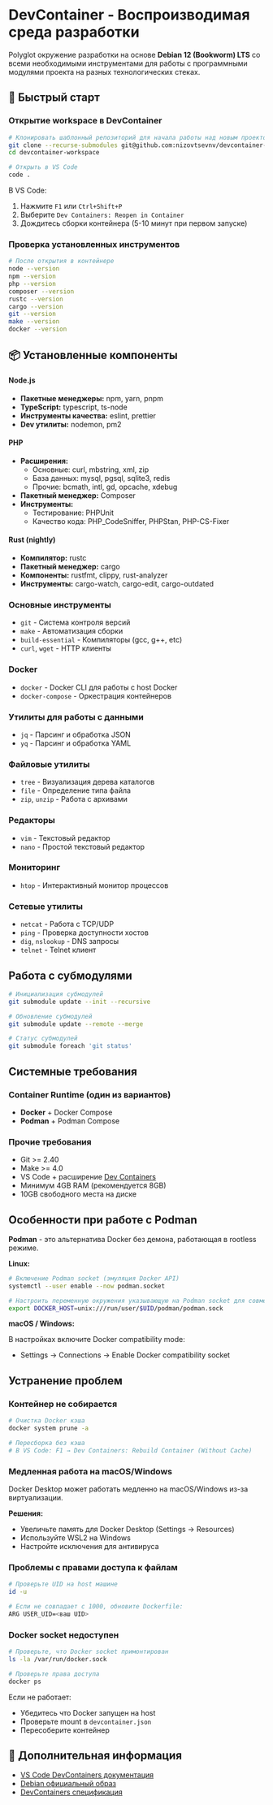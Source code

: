 # DevContainer - Воспроизводимая среда разработки

Polyglot окружение разработки на основе **Debian 12 (Bookworm) LTS** со всеми необходимыми инструментами для работы с программными модулями проекта на разных технологических стеках.

## 🚀 Быстрый старт

### Открытие workspace в DevContainer

```bash
# Клонировать шаблонный репозиторий для начала работы над новым проектом
git clone --recurse-submodules git@github.com:nizovtsevnv/devcontainer-workspace.git
cd devcontainer-workspace

# Открыть в VS Code
code .
```

В VS Code:
1. Нажмите `F1` или `Ctrl+Shift+P`
2. Выберите `Dev Containers: Reopen in Container`
3. Дождитесь сборки контейнера (5-10 минут при первом запуске)

### Проверка установленных инструментов

```bash
# После открытия в контейнере
node --version
npm --version
php --version
composer --version
rustc --version
cargo --version
git --version
make --version
docker --version
```

## 📦 Установленные компоненты

#### Node.js
- **Пакетные менеджеры:** npm, yarn, pnpm
- **TypeScript:** typescript, ts-node
- **Инструменты качества:** eslint, prettier
- **Dev утилиты:** nodemon, pm2

#### PHP
- **Расширения:**
  - Основные: curl, mbstring, xml, zip
  - База данных: mysql, pgsql, sqlite3, redis
  - Прочие: bcmath, intl, gd, opcache, xdebug
- **Пакетный менеджер:** Composer
- **Инструменты:**
  - Тестирование: PHPUnit
  - Качество кода: PHP_CodeSniffer, PHPStan, PHP-CS-Fixer

#### Rust (nightly)
- **Компилятор:** rustc
- **Пакетный менеджер:** cargo
- **Компоненты:** rustfmt, clippy, rust-analyzer
- **Инструменты:** cargo-watch, cargo-edit, cargo-outdated

### Основные инструменты
- `git` - Система контроля версий
- `make` - Автоматизация сборки
- `build-essential` - Компиляторы (gcc, g++, etc)
- `curl`, `wget` - HTTP клиенты

### Docker
- `docker` - Docker CLI для работы с host Docker
- `docker-compose` - Оркестрация контейнеров

### Утилиты для работы с данными
- `jq` - Парсинг и обработка JSON
- `yq` - Парсинг и обработка YAML

### Файловые утилиты
- `tree` - Визуализация дерева каталогов
- `file` - Определение типа файла
- `zip`, `unzip` - Работа с архивами

### Редакторы
- `vim` - Текстовый редактор
- `nano` - Простой текстовый редактор

### Мониторинг
- `htop` - Интерактивный монитор процессов

### Сетевые утилиты
- `netcat` - Работа с TCP/UDP
- `ping` - Проверка доступности хостов
- `dig`, `nslookup` - DNS запросы
- `telnet` - Telnet клиент

## Работа с субмодулями

```bash
# Инициализация субмодулей
git submodule update --init --recursive

# Обновление субмодулей
git submodule update --remote --merge

# Статус субмодулей
git submodule foreach 'git status'
```

## Системные требования

### Container Runtime (один из вариантов)
- **Docker** + Docker Compose
- **Podman** + Podman Compose

### Прочие требования
- Git >= 2.40
- Make >= 4.0
- VS Code + расширение [Dev Containers](https://marketplace.visualstudio.com/items?itemName=ms-vscode-remote.remote-containers)
- Минимум 4GB RAM (рекомендуется 8GB)
- 10GB свободного места на диске

## Особенности при работе с Podman

**Podman** - это альтернатива Docker без демона, работающая в rootless режиме.

**Linux:**
```bash
# Включение Podman socket (эмуляция Docker API)
systemctl --user enable --now podman.socket

# Настроить переменную окружения указывающую на Podman socket для совместимости с Docker
export DOCKER_HOST=unix:///run/user/$UID/podman/podman.sock
```

**macOS / Windows:**

В настройках включите Docker compatibility mode:
  - Settings → Connections → Enable Docker compatibility socket

## Устранение проблем

### Контейнер не собирается

```bash
# Очистка Docker кэша
docker system prune -a

# Пересборка без кэша
# В VS Code: F1 → Dev Containers: Rebuild Container (Without Cache)
```

### Медленная работа на macOS/Windows

Docker Desktop может работать медленно на macOS/Windows из-за виртуализации.

**Решения:**
- Увеличьте память для Docker Desktop (Settings → Resources)
- Используйте WSL2 на Windows
- Настройте исключения для антивируса

### Проблемы с правами доступа к файлам

```bash
# Проверьте UID на host машине
id -u

# Если не совпадает с 1000, обновите Dockerfile:
ARG USER_UID=<ваш UID>
```

### Docker socket недоступен

```bash
# Проверьте, что Docker socket примонтирован
ls -la /var/run/docker.sock

# Проверьте права доступа
docker ps
```

Если не работает:
- Убедитесь что Docker запущен на host
- Проверьте mount в `devcontainer.json`
- Пересоберите контейнер

## 📖 Дополнительная информация

- [VS Code DevContainers документация](https://code.visualstudio.com/docs/devcontainers/containers)
- [Debian официальный образ](https://hub.docker.com/_/debian)
- [DevContainers спецификация](https://containers.dev/)
